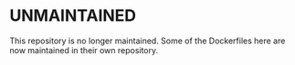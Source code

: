 # UNMAINTAINED

This repository is no longer maintained. Some of the Dockerfiles here are now maintained in their own repository.
